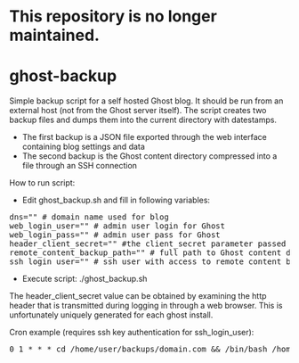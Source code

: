 # This repository is no longer maintained.

ghost-backup
============

Simple backup script for a self hosted Ghost blog. It should be run from an external host (not from the Ghost server itself). 
The script creates two backup files and dumps them into the current directory with datestamps.
* The first backup is a JSON file exported through the web interface containing blog settings and data
* The second backup is the Ghost content directory compressed into a file through an SSH connection 

How to run script:
* Edit ghost_backup.sh and fill in following variables:
<pre>
dns="" # domain name used for blog
web_login_user="" # admin user login for Ghost
web_login_pass="" # admin user pass for Ghost
header_client_secret="" #the client_secret parameter passed in the http header (random for every ghost install)
remote_content_backup_path="" # full path to Ghost content directory (e.g. /home/ghost/content)
ssh_login_user="" # ssh user with access to remote_content_backup_path
</pre>
* Execute script: ./ghost_backup.sh

The header_client_secret value can be obtained by examining the http header that is transmitted during logging in through a web 
browser. This is unfortunately uniquely generated for each ghost install.

Cron example (requires ssh key authentication for ssh_login_user):
<pre>
0 1 * * * cd /home/user/backups/domain.com && /bin/bash /home/user/ghost_backup.sh
</pre>
